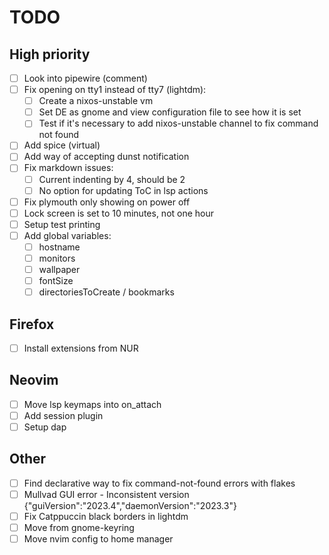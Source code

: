 # TODO

## High priority

- [ ] Look into pipewire (comment)
- [ ] Fix opening on tty1 instead of tty7 (lightdm):
  - [ ] Create a nixos-unstable vm
  - [ ] Set DE as gnome and view configuration file to see how it is set
  - [ ] Test if it's necessary to add nixos-unstable channel to fix command not found
- [ ] Add spice (virtual)
- [ ] Add way of accepting dunst notification
- [ ] Fix markdown issues:
  - [ ] Current indenting by 4, should be 2
  - [ ] No option for updating ToC in lsp actions
- [ ] Fix plymouth only showing on power off
- [ ] Lock screen is set to 10 minutes, not one hour
- [ ] Setup test printing
- [ ] Add global variables:
  - [ ] hostname
  - [ ] monitors
  - [ ] wallpaper
  - [ ] fontSize
  - [ ] directoriesToCreate / bookmarks

## Firefox

- [ ] Install extensions from NUR

## Neovim

- [ ] Move lsp keymaps into on_attach
- [ ] Add session plugin
- [ ] Setup dap

## Other

- [ ] Find declarative way to fix command-not-found errors with flakes
- [ ] Mullvad GUI error - Inconsistent version {"guiVersion":"2023.4","daemonVersion":"2023.3"}
- [ ] Fix Catppuccin black borders in lightdm
- [ ] Move from gnome-keyring
- [ ] Move nvim config to home manager
